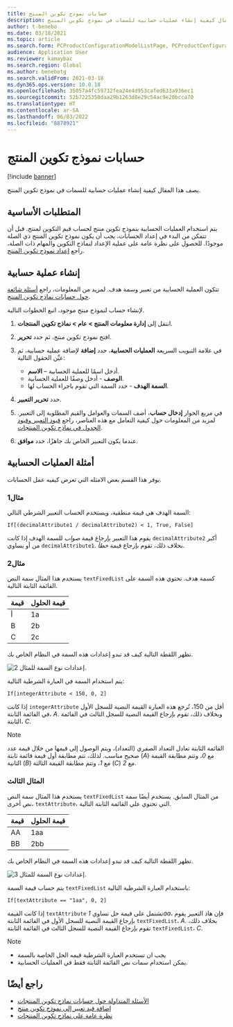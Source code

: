 ```yaml
---
title: حسابات نموذج تكوين المنتج
description: يصف هذا المقال كيفية إنشاء عمليات حسابية للسمات في نموذج تكوين المنتج
author: t-benebo
ms.date: 03/18/2021
ms.topic: article
ms.search.form: PCProductConfigurationModelListPage, PCProductConfigurationModelDetails
audience: Application User
ms.reviewer: kamaybac
ms.search.region: Global
ms.author: benebotg
ms.search.validFrom: 2021-03-18
ms.dyn365.ops.version: 10.0.18
ms.openlocfilehash: 35057a4fc59732fea24e4d953cafed633a936ec1
ms.sourcegitcommit: 52b7225350daa29b1263d8e29c54ac9e20bcca70
ms.translationtype: HT
ms.contentlocale: ar-SA
ms.lasthandoff: 06/03/2022
ms.locfileid: "8878921"
---
```

# <a name="product-configuration-model-calculations"></a>حسابات نموذج تكوين المنتج

[!include [banner](../includes/banner.md)]

يصف هذا المقال كيفية إنشاء عمليات حسابية للسمات في نموذج تكوين المنتج.

## <a name="prerequisites"></a>المتطلبات الأساسية

يتم استخدام العمليات الحسابية بنموذج تكوين منتج لحساب قيم التكوين لمنتج. قبل أن تتمكن من البدء في إعداد الحسابات، يجب أن يكون نموذج تكوين المنتج ذي الصلة موجودًا. للحصول على نظرة عامة على عملية الإعداد لنماذج التكوين والمهام ذات الصلة، راجع [إعداد نموذج تكوين المنتج](set-up-maintain-product-configuration-model.md).

## <a name="create-a-calculation"></a>إنشاء عملية حسابية

تتكون العملية الحسابية من تعبير وسمة هدف. لمزيد من المعلومات، راجع [أسئلة شائعة حول حسابات نماذج تكوين المنتج](calculate-product-configuration-models.md).

لإنشاء حساب لنموذج منتج موجود، اتبع الخطوات التالية.

1. انتقل إلى **إدارة معلومات المنتج \> عام \>  نماذج تكوين المنتجات**.
1. افتح نموذج تكوين منتج، ثم حدد **تحرير**.
1. في علامة التبويب السريعة **العمليات الحسابية**، حدد **إضافة** لإضافة عملية حسابية، ثم عيِّن الحقول التالية:

    - **الاسم‏‎** – أدخل اسمًا للعملية الحسابية.
    - **الوصف** - أدخل وصفًا للعملية الحسابية.
    - **السمة الهدف** - حدد السمة التي تقوم باجراء الحساب لها.

1. حدد **تحرير التعبير**.
1. في مربع الحوار **إدخال حساب**، أضف السمات والعوامل والقيم المطلوبة إلى التعبير. لمزيد من المعلومات حول كيفية التعامل مع هذه العناصر، راجع [قيود التعبير وقيود الجدول في نماذج تكوين المنتجات](expression-constraints-table-constraints-product-configuration-models.md).
1. عندما يكون التعبير الخاص بك جاهزًا، حدد **موافق**.

## <a name="calculation-examples"></a>أمثلة العمليات الحسابية

يوفر هذا القسم بعض الامثله التي تعرض كيفيه عمل الحسابات.

### <a name="example-1"></a>مثال1

السمة الهدف هي قيمة منطقية، ويستخدم الحساب التعبير الشرطي التالي:

`If[(decimalAttribute1 / decimalAttribute2) < 1, True, False]`

يقوم هذا التعبير بإرجاع قيمة *صواب* للسمة الهدف إذا كانت `decimalAttribute2` أكبر من أو يساوي `decimalAttribute1`. بخلاف ذلك، تقوم بإرجاع قيمة *خطأ*.

### <a name="example-2"></a>مثال2

يستخدم هذا المثال سمة النص `textFixedList` كسمة هدف. تحتوي هذه السمة على القائمة الثابتة التالية.

| قيمة | قيمة الحلول |
|---|---|
| أ | 1a |
| B | 2b |
| C | 2c |

تظهر اللقطة التالية كيف قد تبدو إعدادات هذه السمة في النظام الخاص بك.

![إعدادات نوع السمة للمثال 2.](media/model-calculations-example2.png "إعدادات نوع السمة للمثال 2")

يتم استخدام السمة في العبارة الشرطية التالية:

`If[integerAttribute < 150, 0, 2]`

إذا كانت `integerAttribute` أقل من 150، تُرجع هذه العبارة القيمة النصية للسجل الأول في القائمة الثابتة، *A*. وبخلاف ذلك، تقوم بإرجاع القيمة النصية للسجل الثالث في القائمة الثابتة، *C*.

> [!NOTE]
> القائمة الثابتة تعادل التعداد الصفري (التعداد)، ويتم الوصول إلى قيمها من خلال قيمة عدد صحيح مناسب. لذلك، تتم مطابقة أول قيمة قائمة ثابتة (*A*) مع *0*، وتتم مطابقة القيمة الثانية (*B*) مع *1*، وتتم مطابقة القيمة الثالثة (*C*) مع *2*.

### <a name="example-3"></a>المثال الثالث

يستخدم هذا المثال سمة النص `textFixedList` من المثال السابق. يستخدم أيضًا سمة نص أخرى، `textAttribute`، التي تحتوي علي القائمة الثابتة التالية.

| قيمة | قيمة الحلول |
|---|---|
| AA | 1aa |
| BB | 2bb |

تظهر اللقطة التالية كيف قد تبدو إعدادات هذه السمة في النظام الخاص بك.

![إعدادات نوع السمة للمثال 3.](media/model-calculations-example3.png "إعدادات نوع السمة للمثال 3")

يتم حساب قيمة السمة `textFixedList` باستخدام العبارة الشرطية التالية:

`If[textAttribute == "1aa", 0, 2]`

إذا كانت القيمة `textAttribute` تشتمل على قيمة حل تساوي *1aa*، فإن هاذ التعبير يقوم بإرجاع القيمة النصية للسجل الأول في القائمة الثابتة `textFixedList`، *A*. بخلاف ذلك، تقوم بإرجاع القيمة النصية للسجل الثالث في القائمة الثابتة `textFixedList`، *C*.

> [!NOTE]
> - يجب ان تستخدم العبارة الشرطية قيمه الحل الخاصة بالسمة
> - يمكن استخدام سمات نص القائمة الثابتة فقط في العمليات الحسابية.

## <a name="see-also"></a>راجع أيضًا

- [‬‏‫الأسئلة المتداولة حول حسابات نماذج تكوين المنتجات](calculate-product-configuration-models.md)
- [إضافة قيد تعبير إلى نموذج تكوين منتج](tasks/add-expression-constraint-product-configuration-model.md)
- [نظرة عامة على نماذج تكوين المنتجات](product-configuration-models.md)
